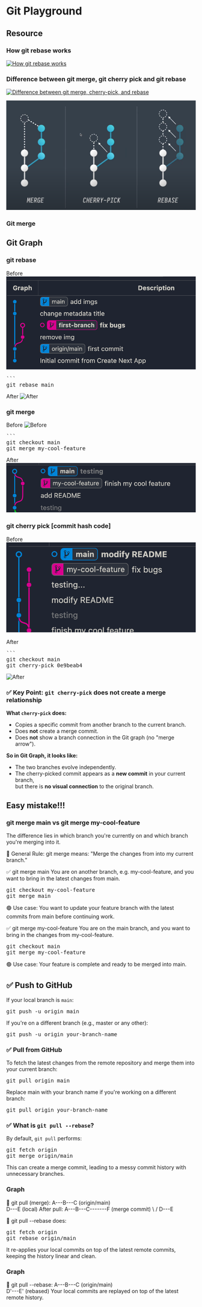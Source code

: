 # Git Playground
## Resource
### How git rebase works  
[![How git rebase works](https://img.youtube.com/vi/f1wnYdLEpgI/0.jpg)](https://www.youtube.com/watch?v=f1wnYdLEpgI)

### Difference between git merge, git cherry pick and git rebase  
[![Difference between git merge, cherry-pick, and rebase](https://img.youtube.com/vi/i657Bg_HAWI/0.jpg)](https://www.youtube.com/watch?v=i657Bg_HAWI&t=30s)

![Difference](/imgs/01.png)


### Git merge

## Git Graph
### git rebase
Before
![Before](/imgs/02.png)

<pre>
```
git rebase main
</pre>

After
![After](/imgs/03.png)

### git merge
Before
![Before](/imgs/04.png)

<pre>
```
git checkout main
git merge my-cool-feature
</pre>

After
![After](/imgs/05.png)

### git cherry pick [commit hash code]
Before
![Before](/imgs/06.png)

After
<pre>
```
git checkout main
git cherry-pick 0e9beab4
</pre>

![After](/imgs/07.png)

### ✅ Key Point: `git cherry-pick` does **not** create a merge relationship

**What `cherry-pick` does:**
- Copies a specific commit from another branch to the current branch.
- Does **not** create a merge commit.
- Does **not** show a branch connection in the Git graph (no "merge arrow").

**So in Git Graph, it looks like:**
- The two branches evolve independently.
- The cherry-picked commit appears as a **new commit** in your current branch,  
  but there is **no visual connection** to the original branch.


## Easy mistake!!!
### git merge main vs git merge my-cool-feature
The difference lies in which branch you're currently on and which branch you're merging into it.

🧭 General Rule:
git merge <branch-name>
means: "Merge the changes from <branch-name> into my current branch."

✅ git merge main
You are on another branch, e.g. my-cool-feature, and you want to bring in the latest changes from main.
<pre>
git checkout my-cool-feature
git merge main
</pre>
🟢 Use case: You want to update your feature branch with the latest commits from main before continuing work.

✅ git merge my-cool-feature
You are on the main branch, and you want to bring in the changes from my-cool-feature.
<pre>
git checkout main
git merge my-cool-feature
</pre>
🟢 Use case: Your feature is complete and ready to be merged into main.

## ✅ Push to GitHub

If your local branch is `main`:

<pre>
git push -u origin main
</pre>

If you're on a different branch (e.g., master or any other):
<pre>
git push -u origin your-branch-name
</pre>

### ✅ Pull from GitHub

To fetch the latest changes from the remote repository and merge them into your current branch:

<pre>
git pull origin main
</pre>

Replace main with your branch name if you're working on a different branch:
<pre>
git pull origin your-branch-name
</pre>

### ✅ What is `git pull --rebase`?

By default, `git pull` performs:

<pre>
git fetch origin
git merge origin/main
</pre>
This can create a merge commit, leading to a messy commit history with unnecessary branches.
### Graph
🧪 git pull (merge):
A---B---C (origin/main)
     \
      D---E (local)
After pull:
A---B---C-------F (merge commit)
     \       /
      D---E

🔄 git pull --rebase does:
<pre>
git fetch origin
git rebase origin/main
</pre>
It re-applies your local commits on top of the latest remote commits, keeping the history linear and clean.

### Graph
🔁 git pull --rebase:
A---B---C (origin/main)
             \
              D'---E' (rebased)
Your local commits are replayed on top of the latest remote history.